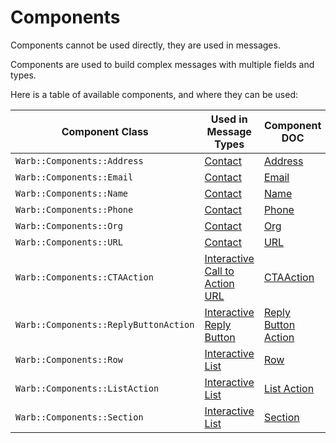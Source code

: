 # Components

Components cannot be used directly, they are used in messages.

Components are used to build complex messages with multiple fields and types.

Here is a table of available components, and where they can be used:

| Component Class                       | Used in Message Types                                                           | Component DOC                                |
|---------------------------------------|---------------------------------------------------------------------------------|----------------------------------------------|
| `Warb::Components::Address`           | [Contact](../messages/contact.md)                                               | [Address](./address.md)                      |
| `Warb::Components::Email`             | [Contact](../messages/contact.md)                                               | [Email](./email.md)                          |
| `Warb::Components::Name`              | [Contact](../messages/contact.md)                                               | [Name](./name.md)                            |
| `Warb::Components::Phone`             | [Contact](../messages/contact.md)                                               | [Phone](./phone.md)                          |
| `Warb::Components::Org`               | [Contact](../messages/contact.md)                                               | [Org](./org.md)                              |
| `Warb::Components::URL`               | [Contact](../messages/contact.md)                                               | [URL](./url.md)                              |
| `Warb::Components::CTAAction`         | [Interactive Call to Action URL](../messages/interactive_call_to_action_url.md) | [CTAAction](./cta_action.md)                 |
| `Warb::Components::ReplyButtonAction` | [Interactive Reply Button](../messages/interactive_reply_button.md)             | [Reply Button Action](./reply_button_action) |
| `Warb::Components::Row`               | [Interactive List](../messages/interactive_list.md)                             | [Row](./row.md)                              |
| `Warb::Components::ListAction`        | [Interactive List](../messages/interactive_list.md)                             | [List Action](./list_action.md)              |
| `Warb::Components::Section`           | [Interactive List](../messages/interactive_list.md)                             | [Section](./section.md)                      |